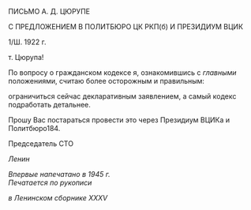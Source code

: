 ПИСЬМО А. Д. ЦЮРУПЕ

С ПРЕДЛОЖЕНИЕМ В ПОЛИТБЮРО ЦК РКП(б) И ПРЕЗИДИУМ ВЦИК

1/Ш. 1922 г.

т. Цюрупа!

По вопросу о гражданском кодексе я, ознакомившись с _главными_ положениями, счи­таю более осторожным и правильным:

ограничиться сейчас декларативным заявлением, а самый кодекс подработать де­тальнее.

Прошу Вас постараться провести это через Президиум ВЦИКа и Политбюро184.

Председатель СТО

_Ленин_

_Впервые напечатано в 1945 г.                                                             Печатается по рукописи_

_в Ленинском сборнике_ _XXXV_